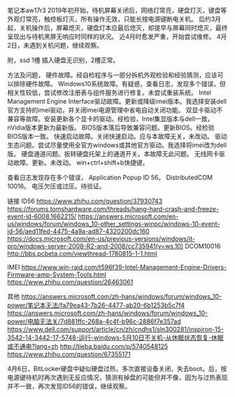 笔记本aw17r3
2019年初开始，待机屏幕关闭后，网络灯常亮，硬盘灯灭，键盘等外观灯常亮，触控板灯灭，所有操作无效，只能长按电源键断电关机。
后约3月起，关机操作后，屏幕熄灭，硬盘灯本应最后熄灭，却提早与屏幕同时熄灭，最终呈现出与待机黑屏无响应时同样的状况。
近4月时愈发严重，开始尝试维修。
4月2日，未遇到关机问题，继续观察。

附，ssd 1槽 插入硬盘无识别，2槽正常。

方法及问题，
硬件故障。经自检程序与一部分拆机外观检验和经验猜测，应该可以排除硬件故障。
Windows10系统故障。有疑惑，查看日志，发现多个错误，但相关性较低，尝试修改注册表与组件服务进行修复。未尝试重装系统。
Intel Management Engine Interface驱动故障。更新或降级imei版本。我选择安装dell官方支持的imei驱动，并关闭imei电源管理中省电自动关闭功能。
双显卡驱动不兼容等故障。安装更新各个显卡的驱动。经检验，Intel集显版本与dell一致，nVidia版本更新为最新版。
BIOS版本落后导致兼容问题。更新BIOS。经检验BIOS版本一致。
快速启动故障。关闭快速启动。应与本故障无关，未改动。
驱动生态问题。尝试尽量使用全官方windows或其他官方驱动。我选择将imei改为dell版。
硬盘通道问题。扳转硬盘托架上的通道开关。本故障无此问题。
无线网卡驱动故障。更新。未改动。
win+ctrl+shift+b快捷键。


查看日志发现存在多个错误，
Application Popup ID 56。
DistributedCOM 10016。
电压欠压或过压。待验证。

链接
ID56
https://www.zhihu.com/question/37930743
https://forums.tomshardware.com/threads/hang-hard-crash-and-freeze-event-id-6008.1662215/
https://answers.microsoft.com/en-us/windows/forum/windows_10-other_settings-winpc/windows-10-event-id-56/aed11fed-4475-4a9a-ad87-4320200dc160
https://docs.microsoft.com/en-us/previous-versions/windows/it-pro/windows-server-2008-R2-and-2008/cc735941(v=ws.10)
DCOM10016
http://bbs.pcbeta.com/viewthread-1780815-1-1.html

IMEI
https://www.win-raid.com/t596f39-Intel-Management-Engine-Drivers-Firmware-amp-System-Tools.html
https://www.zhihu.com/question/26463061

其他
https://answers.microsoft.com/zh-hans/windows/forum/windows_10-power/笔记本无法/fa79ea43-7b26-4477-ab20-6b1253b5c7f4
https://answers.microsoft.com/zh-hans/windows/forum/windows_10-power/电脑无法关/7d881ffc-268a-4c4f-b96c-2886f7e357ad
https://www.dell.com/support/article/cn/zh/cndhs1/sln300281/inspiron-15-3542-14-3442-17-5748-运行-windows-5月10日不关机-从休眠状态恢复-休眠或不通电?lang=zh
http://tieba.baidu.com/p/5740548125
https://www.zhihu.com/question/67355171


4月6日，BitLocker硬盘中疑似硬盘过热，多次直接设备关闭，失去boot。后，按电源键待机时再次遇到无反应情况，猜测有掉盘的可能但并不像，因为与过热表现并不一致，再次发现ID56的错误，继续观察。

